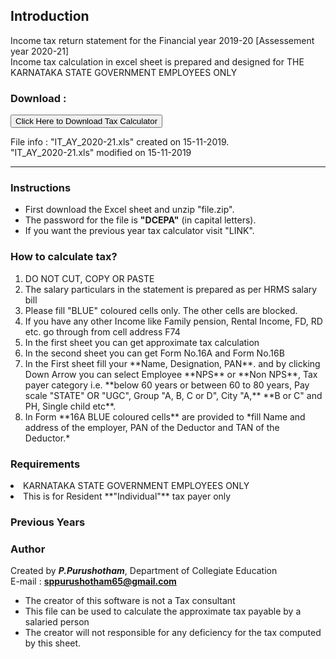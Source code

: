 
## Introduction

Income tax return statement for the Financial year 2019-20 [Assessement year 2020-21]<br> Income tax calculation in excel sheet is prepared and designed for THE KARNATAKA STATE GOVERNMENT EMPLOYEES ONLY
  
### Download : 
<form method="get" action="IT_AY_2020-21.zip">
<button type="submit" class="btn">Click Here to Download Tax Calculator</button>
</form>
<a class="texts"></a>File info : "IT_AY_2020-21.xls" created on 15-11-2019.<br> "IT_AY_2020-21.xls" modified on 15-11-2019</a> <br>

<hr>

### Instructions
<ul>
        <li>First download the Excel sheet and unzip "file.zip".</li>
        <li>The password for the file is <b>"DCEPA"</b> (in capital letters).</li>
        <li>If you want the previous year tax calculator visit "LINK".</li>
    </ul>

### How to calculate tax?
<ol>
        <li> DO NOT CUT, COPY OR PASTE </li>
        <li>The salary particulars in the statement is prepared as per HRMS salary bill</li>
        <li>Please fill "BLUE" coloured cells only. The other cells are blocked.</li>
        <li>If you have any other Income like Family pension, Rental Income, FD, RD etc. go through from cell address F74
        </li>
        <li>In the first sheet you can get approximate tax calculation</li>
        <li>In the second sheet you can get Form No.16A and Form No.16B</li>
        <li>In the First sheet fill your **Name, Designation, PAN**. and by clicking Down Arrow you can select Employee **NPS** or **Non NPS**, Tax payer category i.e. **below 60 years or between 60 to 80 years, Pay scale "STATE" OR "UGC", Group "A, B, C or D", City "A,**
            **B or C" and PH, Single child etc**.</li>
        <li>In Form **16A BLUE coloured cells** are provided to *fill Name and address of the employer, PAN of the Deductor and TAN of the Deductor.*</li>
    </ol>
    
### Requirements

 <li> KARNATAKA STATE GOVERNMENT EMPLOYEES ONLY</li>
  <li> This is for Resident **"Individual"** tax payer only</li>
    
### Previous Years 

### Author

Created by ***P.Purushotham***, Department of Collegiate Education<br> E-mail : **sppurushotham65@gmail.com**
 <ul>
 <li>The creator of this software is not a Tax consultant</li>
 <li>This file can be used to calculate the approximate tax payable by a salaried person</li>
 <li>The creator will not responsible for any deficiency for the tax computed by this sheet.</li>
